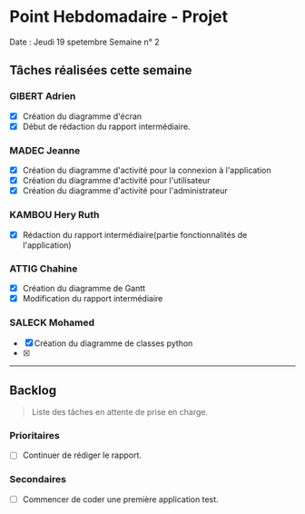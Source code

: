 # Point Hebdomadaire - Projet

Date : Jeudi 19 spetembre
Semaine n° 2

## Tâches réalisées cette semaine

### GIBERT Adrien

- [x] Création du diagramme d'écran
- [x] Début de rédaction du rapport intermédiaire.

### MADEC Jeanne

- [x] Création du diagramme d'activité pour la connexion à l'application
- [x] Création du diagramme d'activité pour l'utilisateur
- [x] Création du diagramme d'activité pour l'administrateur

### KAMBOU Hery Ruth
- [x] Rédaction du rapport intermédiaire(partie fonctionnalités de l'application)
### ATTIG Chahine

- [x] Création du diagramme de Gantt
- [x] Modification du rapport intermédiaire

### SALECK Mohamed

- [x] Création du diagramme de classes python
- [x] 
---

## Backlog

> Liste des tâches en attente de prise en charge.

### Prioritaires

- [ ] Continuer de rédiger le rapport.

### Secondaires

- [ ] Commencer de coder une première application test.